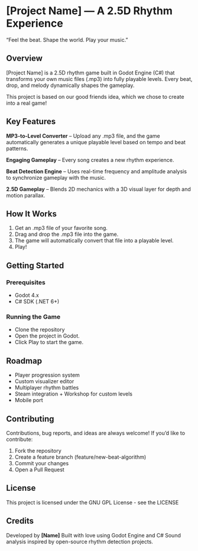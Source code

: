 # [Project Name] — A 2.5D Rhythm Experience

“Feel the beat. Shape the world. Play your music.”

## Overview

[Project Name] is a 2.5D rhythm game built in Godot Engine (C#) that transforms your own music files (.mp3) into fully playable levels.
Every beat, drop, and melody dynamically shapes the gameplay.

This project is based on our good friends idea, which we chose to create into a real game!

## Key Features

**MP3-to-Level Converter** – Upload any .mp3 file, and the game automatically generates a unique playable level based on tempo and beat patterns.

**Engaging Gameplay** – Every song creates a new rhythm experience.

**Beat Detection Engine** – Uses real-time frequency and amplitude analysis to synchronize gameplay with the music.

**2.5D Gameplay** – Blends 2D mechanics with a 3D visual layer for depth and motion parallax.

## How It Works

1. Get an .mp3 file of your favorite song.
2. Drag and drop the .mp3 file into the game.
3. The game will automatically convert that file into a playable level.
5. Play!

## Getting Started
### Prerequisites
- Godot 4.x
- C# SDK (.NET 6+)

### Running the Game
- Clone the repository
- Open the project in Godot.
- Click Play to start the game.

## Roadmap
- Player progression system
- Custom visualizer editor
- Multiplayer rhythm battles
- Steam integration + Workshop for custom levels
- Mobile port

## Contributing
Contributions, bug reports, and ideas are always welcome!
If you’d like to contribute:
1. Fork the repository
2. Create a feature branch (feature/new-beat-algorithm)
3. Commit your changes
4. Open a Pull Request

## License
This project is licensed under the GNU GPL License - see the LICENSE

## Credits
Developed by **[Name]**
Built with love using Godot Engine and C#
Sound analysis inspired by open-source rhythm detection projects.
